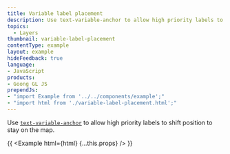 ```yaml
---
title: Variable label placement
description: Use text-variable-anchor to allow high priority labels to shift position to stay on the map.
topics:
  - Layers
thumbnail: variable-label-placement
contentType: example
layout: example
hideFeedback: true
language:
- JavaScript
products:
- Goong GL JS
prependJs:
- "import Example from '../../components/example';"
- "import html from './variable-label-placement.html';"
---
```


Use [`text-variable-anchor`](/goong-js-docs/style-spec/layers/#layout-symbol-text-variable-anchor) to allow high priority labels to shift position to stay on the map.

{{ <Example html={html} {...this.props} /> }}
